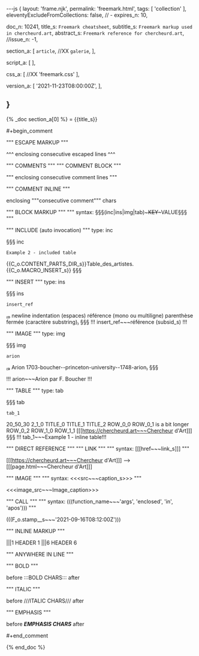 ---js
{
  layout:    'frame.njk',
  permalink: 'freemark.html',
  tags:      [ 'collection' ],
  eleventyExcludeFromCollections: false,
  // - expires_n: 10,

  doc_n:      10241,
  title_s:    `Freemark cheatsheet`,
  subtitle_s: `Freemark markup used in chercheurd.art`,
  abstract_s: `Freemark reference for chercheurd.art`,
  //issue_n:    -1,

  section_a:
  [
    `article`,
    //XX `galerie`,
  ],

  script_a:
  [
  ],

  css_a:
  [
    //XX 'freemark.css'
  ],

  version_a:
  [
    '2021-11-23T08:00:00Z',
  ],
  
}
---
{% _doc section_a[0] %}
= {{title_s}}

#+begin_comment


""" ESCAPE MARKUP """

^^^
enclosing
consecutive escaped
lines
^^^



""" COMMENTS """
""" COMMENT BLOCK """

"""
enclosing
consecutive comment
lines
"""



""" COMMENT INLINE """

enclosing """consecutive comment""" chars



""" BLOCK MARKUP """
""" syntax: §§§(inc|ins|img|tab)~~~KEY~~~VALUE§§§ """

""" INCLUDE (auto invocation) """
type: inc

§§§ inc
~~~
Example 2 - included table
~~~
{{C_o.CONTENT_PARTS_DIR_s}}Table_des_artistes.{{C_o.MACRO_INSERT_s}}
§§§



""" INSERT """
type: ins

§§§ ins
~~~
insert_ref
~~~
₍₀
newline
indentation (espaces)
référence (mono ou multiligne)
parenthèse fermée (caractère substring)₎
§§§
!!! insert_ref~~~référence (subsid_s) !!!



""" IMAGE """
type: img

§§§ img
~~~
arion
~~~
₍₉
Arion
1703-boucher--princeton-university--1748-arion₎
§§§

!!! arion~~~Arion par F. Boucher !!!



""" TABLE """
type: tab

§§§ tab
~~~
tab_1
~~~
20_50_30
2_1_0
TITLE_0
TITLE_1
TITLE_2
ROW_0_0
ROW_0_1 is a bit longer
ROW_0_2
ROW_1_0
ROW_1_1
[[[https://chercheurd.art~~~Chercheur d'Art]]]
§§§
!!! tab_1~~~Example 1 - inline table!!!



""" DIRECT REFERENCE """
""" LINK """
""" syntax: [[[href~~~link_s]]] """


[[[https://chercheurd.art~~~Chercheur d'Art]]] --> [[[page.html~~~Chercheur d'Art]]]



""" IMAGE """
""" syntax: <<<src~~~caption_s>>> """

<<<image_src~~~Image_caption>>>



""" CALL """
""" syntax: (((function_name~~~'args', 'enclosed', 'in', 'apos'))) """

(((F_o.stamp__s~~~'2021-09-16T08:12:00Z')))



""" INLINE MARKUP """

|||1 HEADER 1
|||6 HEADER 6



""" ANYWHERE IN LINE """

""" BOLD """

before :::BOLD CHARS::: after



""" ITALIC """

before ///ITALIC CHARS/// after



""" EMPHASIS """

before ___EMPHASIS CHARS___ after



#+end_comment

{% end_doc %}

